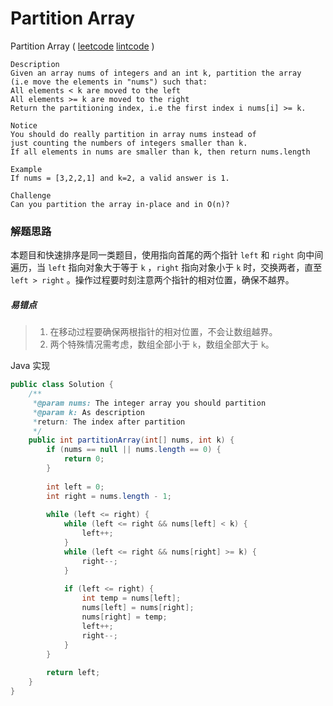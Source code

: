 # Partition Array

 Partition Array  ( [leetcode]()  [lintcode](http://www.lintcode.com/en/problem/partition-array/) )

```
Description
Given an array nums of integers and an int k, partition the array 
(i.e move the elements in "nums") such that:
All elements < k are moved to the left
All elements >= k are moved to the right
Return the partitioning index, i.e the first index i nums[i] >= k.

Notice
You should do really partition in array nums instead of 
just counting the numbers of integers smaller than k.
If all elements in nums are smaller than k, then return nums.length

Example
If nums = [3,2,2,1] and k=2, a valid answer is 1.

Challenge 
Can you partition the array in-place and in O(n)?
```

### 解题思路

本题目和快速排序是同一类题目，使用指向首尾的两个指针 `left` 和 `right` 向中间遍历，当 `left` 指向对象大于等于 `k` ，`right` 指向对象小于 `k` 时，交换两者，直至 `left > right` 。操作过程要时刻注意两个指针的相对位置，确保不越界。

##### 易错点

> 1. 在移动过程要确保两根指针的相对位置，不会让数组越界。
> 2. 两个特殊情况需考虑，数组全部小于 `k`，数组全部大于 `k`。

Java 实现

```java
public class Solution {
	/** 
     *@param nums: The integer array you should partition
     *@param k: As description
     *return: The index after partition
     */
    public int partitionArray(int[] nums, int k) {
	    if (nums == null || nums.length == 0) {
	        return 0;
	    }
	    
	    int left = 0;
	    int right = nums.length - 1;
	    
	    while (left <= right) {
	        while (left <= right && nums[left] < k) {
	            left++;
	        }
	        while (left <= right && nums[right] >= k) {
	            right--;
	        }
	        
	        if (left <= right) {
	            int temp = nums[left];
	            nums[left] = nums[right];
	            nums[right] = temp;
	            left++;
	            right--;
	        }
	    }
	    
        return left;
    }
}
```

